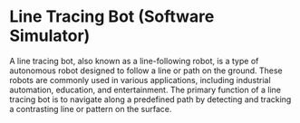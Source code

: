 # Line Tracing Bot (Software Simulator)
A line tracing bot, also known as a line-following robot, is a type of autonomous robot designed to follow a line or path on the ground. These robots are commonly used in various applications, including industrial automation, education, and entertainment. The primary function of a line tracing bot is to navigate along a predefined path by detecting and tracking a contrasting line or pattern on the surface.


